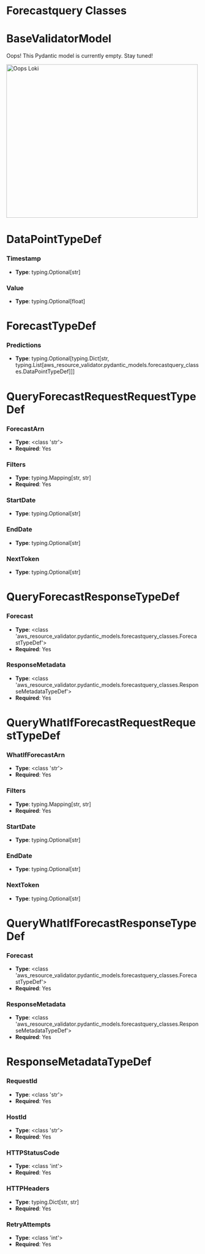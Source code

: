 # Forecastquery Classes

# BaseValidatorModel

Oops! This Pydantic model is currently empty. Stay tuned!

<img src="/aws_resource_validator/images/oops_loki.png" width="500" height="400" title="Oops Loki">

# DataPointTypeDef

### Timestamp
- **Type**: typing.Optional[str]

### Value
- **Type**: typing.Optional[float]


# ForecastTypeDef

### Predictions
- **Type**: typing.Optional[typing.Dict[str, typing.List[aws_resource_validator.pydantic_models.forecastquery_classes.DataPointTypeDef]]]


# QueryForecastRequestRequestTypeDef

### ForecastArn
- **Type**: <class 'str'>
- **Required**: Yes

### Filters
- **Type**: typing.Mapping[str, str]
- **Required**: Yes

### StartDate
- **Type**: typing.Optional[str]

### EndDate
- **Type**: typing.Optional[str]

### NextToken
- **Type**: typing.Optional[str]


# QueryForecastResponseTypeDef

### Forecast
- **Type**: <class 'aws_resource_validator.pydantic_models.forecastquery_classes.ForecastTypeDef'>
- **Required**: Yes

### ResponseMetadata
- **Type**: <class 'aws_resource_validator.pydantic_models.forecastquery_classes.ResponseMetadataTypeDef'>
- **Required**: Yes


# QueryWhatIfForecastRequestRequestTypeDef

### WhatIfForecastArn
- **Type**: <class 'str'>
- **Required**: Yes

### Filters
- **Type**: typing.Mapping[str, str]
- **Required**: Yes

### StartDate
- **Type**: typing.Optional[str]

### EndDate
- **Type**: typing.Optional[str]

### NextToken
- **Type**: typing.Optional[str]


# QueryWhatIfForecastResponseTypeDef

### Forecast
- **Type**: <class 'aws_resource_validator.pydantic_models.forecastquery_classes.ForecastTypeDef'>
- **Required**: Yes

### ResponseMetadata
- **Type**: <class 'aws_resource_validator.pydantic_models.forecastquery_classes.ResponseMetadataTypeDef'>
- **Required**: Yes


# ResponseMetadataTypeDef

### RequestId
- **Type**: <class 'str'>
- **Required**: Yes

### HostId
- **Type**: <class 'str'>
- **Required**: Yes

### HTTPStatusCode
- **Type**: <class 'int'>
- **Required**: Yes

### HTTPHeaders
- **Type**: typing.Dict[str, str]
- **Required**: Yes

### RetryAttempts
- **Type**: <class 'int'>
- **Required**: Yes


